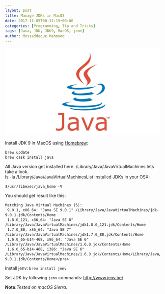 ```yaml
---
layout: post
title: Manage JDKs in MacOS
date: 2017-11-05T00:11:19+00:00
categories: [Programming, Tip and Tricks]
tags: [Java, JDK, JDK9, MacOS, jenv]
author: Mossaddeque Mahmood
---
```


![image](/assets/images/2018-01/java.png)

Install JDK 9 in MacOS using [Homebrew](https://brew.sh/):

```
brew update
brew cask install java
```

All Java version get installed here: /Library/Java/JavaVirtualMachines lets take a look.  
ls -la /Library/Java/JavaVirtualMachinesList installed JDKs in your OSX:

```
$/usr/libexec/java_home -V
```

You should get result like this:
```
Matching Java Virtual Machines (5):
 9.0.1, x86_64: "Java SE 9.0.1" /Library/Java/JavaVirtualMachines/jdk-9.0.1.jdk/Contents/Home
 1.8.0_121, x86_64: "Java SE 8" /Library/Java/JavaVirtualMachines/jdk1.8.0_121.jdk/Contents/Home
 1.7.0_80, x86_64: "Java SE 7" /Library/Java/JavaVirtualMachines/jdk1.7.0_80.jdk/Contents/Home
 1.6.0_65-b14-468, x86_64: "Java SE 6" /Library/Java/JavaVirtualMachines/1.6.0.jdk/Contents/Home
 1.6.0_65-b14-468, i386: "Java SE 6" /Library/Java/JavaVirtualMachines/1.6.0.jdk/Contents/Home/Library/Java/JavaVirtualMachines/jdk-9.0.1.jdk/Contents/Home</pre>
```
Install jenv: ```brew install jenv```

Set JDK by following `jenv` commands: http://www.jenv.be/

**Note:**_Tested on macOS Sierra._